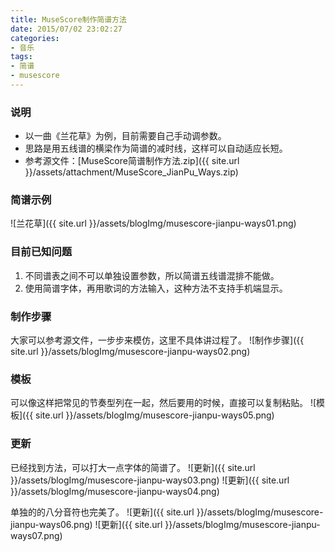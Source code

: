 ```yaml
---
title: MuseScore制作简谱方法
date: 2015/07/02 23:02:27
categories: 
- 音乐
tags: 
- 简谱
- musescore
---
```


### 说明
* 以一曲《兰花草》为例，目前需要自己手动调参数。
* 思路是用五线谱的横梁作为简谱的减时线，这样可以自动适应长短。
* 参考源文件：[MuseScore简谱制作方法.zip]({{ site.url }}/assets/attachment/MuseScore_JianPu_Ways.zip)
<!--more-->
### 简谱示例
![兰花草]({{ site.url }}/assets/blogImg/musescore-jianpu-ways01.png)

### 目前已知问题
1. 不同谱表之间不可以单独设置参数，所以简谱五线谱混排不能做。
2. 使用简谱字体，再用歌词的方法输入，这种方法不支持手机端显示。

### 制作步骤
大家可以参考源文件，一步步来模仿，这里不具体讲过程了。
![制作步骤]({{ site.url }}/assets/blogImg/musescore-jianpu-ways02.png)

### 模板
可以像这样把常见的节奏型列在一起，然后要用的时候，直接可以复制粘贴。
![模板]({{ site.url }}/assets/blogImg/musescore-jianpu-ways05.png)

### 更新
已经找到方法，可以打大一点字体的简谱了。
![更新]({{ site.url }}/assets/blogImg/musescore-jianpu-ways03.png)
![更新]({{ site.url }}/assets/blogImg/musescore-jianpu-ways04.png)

单独的的八分音符也完美了。
![更新]({{ site.url }}/assets/blogImg/musescore-jianpu-ways06.png)
![更新]({{ site.url }}/assets/blogImg/musescore-jianpu-ways07.png)
